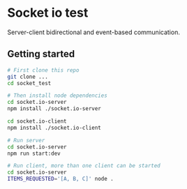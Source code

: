# Socket io test

Server-client bidirectional and event-based communication.

## Getting started

```bash
# First clone this repo
git clone ...
cd socket_test

# Then install node dependencies
cd socket.io-server
npm install ./socket.io-server

cd socket.io-client
npm install ./socket.io-client

# Run server
cd socket.io-server
npm run start:dev

# Run client, more than one client can be started
cd socket.io-server
ITEMS_REQUESTED='[A, B, C]' node .
```
